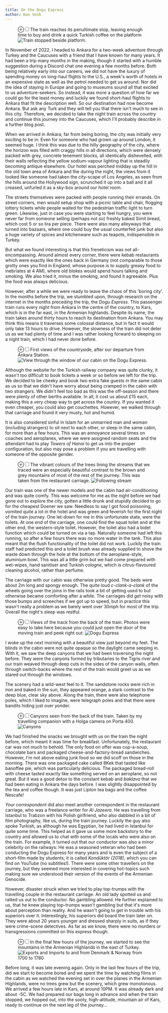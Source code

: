 ```yaml
---
title: On the Dogu Express
author: Dan Vonk
---
```

<!-- <div class="epigraph"> -->
<!--   <blockquote> -->
<!--   <p>Static sites are fast, secure, easy to deploy, and manageable using version control.</p> -->
<!--     <footer>George Orwell, “Politics and the English Language”</footer> -->
<!--   </blockquote> -->
<!--   <blockquote> -->
<!-- </div> -->

<figure>
    <label for="outside-ankara" class="margin-toggle">&#8853;</label><input type="checkbox" id="outside-ankara" class="margin-toggle"/><span class="marginnote">The train reaches its penultimate stop, leaving enough time to buy and drink a quick Turkish coffee on the platform.</span>
    <img src="/images/DSCF7010.JPG" alt="Train stopped beside platform." />
</figure>

In November of 2022, I headed to Ankara for a two-week adventure through Turkey and the 
Caucuses with a friend that I have known for many years. It had been a trip many 
months in the making, though it started with a humble suggestion during a Discord chat 
one evening a few months before. Both being relatively early into our careers, we did not have the luxury of spending
money on long-haul flights to the U.S., a week's worth of hotels in an expensive state as well
as the petrol needed to get us around. Nor did the idea of staying in Europe and going to museums
sound all that excited to us adventure-seekers. So instead, it was more a question of how far
we could go for the least money and luckily we found short-haul flights to Ankara that fit the
description well. So our destination had now become Ankara. But ask any Turk and they will tell you that there isn't
much to see in this city. Therefore, we decided to take the night train across the country and continue
this journey into the Caucuses, which I'll probably describe in a further blog post.

When we arrived in Ankara, far from being boring, the city was initially very exciting to be in: Even for someone
who had grown up around London, it seemed huge. I think this was due to the hilly geography of the
city, where the horizon was filled with craggy hills in all directions, which were densely packed
with grey, concrete tenement blocks, all identically dishevelled, with their walls reflecting the yellow sodium-vapour lighting that
is steadily becoming antique elsewhere. Our hotel was perched midday up the hill 
in the old town area of Ankara and the during the night, the views from it looked like someone had taken 
the city-scape of Los Angeles, as seen from the hills around the Hollywood sign, scrunched it up into a ball 
and it all creased, unfurled it as a sky-box around our hotel room.

The streets themselves were packed with people running their errands. On street corners, men would setup
shop with a picnic table and chair, flogging lottery tickets while people waited for the pedestrian traffic 
light to turn green. Likewise, just in case you were starting to feel hungry, you were never far from someone
selling (perhaps not so) freshly baked Simit bread, which cost 5 or so lira per piece. There were also many
alleyways that turned into bazaars, where one could buy the usual counterfeit junk but also a huge variety of spices
and kitchenware such as teapots, indispensible in Turkey.

But what we found interesting is that this freneticism was not all-encompassing. Around almost every corner,
there were kebab restaurants which were exactly like the ones back in Germany (not comparable to those grotty 
ones you find in England, whose purpose is to supply greasy food to inebriates at 4 AM), where old blokes would spend
hours talking and smoking. We also tried it, minus the smoking, and found it agreeable. Plus the food was always delicious. 

However, after a while we were ready to leave the chaos of this 'boring city'. In the months before the trip, we stumbled upon, through research on the internet in the months preceding the trip, the _Dogu Express_. This passenger train runs every night from Ankara in the centre of the country, to Kars, which is in the far east, in the Armenian
highlands. Despite its name, the train takes around thirty hours to reach its destination from
Ankara. You may think this means it traverses some colossal distance, but in fact it would only take
13 hours to drive. However, the slowness of the train did not deter us as we had plenty of time and I was rather
looking forward to sleeping on a night train, which I had never done before.

<figure>
    <label for="outside-ankara" class="margin-toggle">&#8853;</label><input type="checkbox" id="outside-ankara" class="margin-toggle"/><span class="marginnote">First views of the countryside, after our departure from Ankara Station.</span>
    <img src="/images/DSCF6948.JPG" alt="View through the window of our cabin on the Dogu Express." />
</figure>

Although the website for the Turkish railway company was quite clunky, it wasn't too difficult to book tickets a week
or so before we left for the trip. We decided to be cheeky and book two extra fake guests in the same cabin as us
so that we didn't have worry about being cramped in the cabin with two strangers. We didn't feel too bad as this
was the off-season and there were plenty of other berths available. In all, it cost us about £15 each, making this
a very cheap way to get across the country. If you wanted it even cheaper, you could also get couchettes. However,
we walked through that carriage and found it very musty, hot and humid.

It is also considered sinful in Islam for an unmarried man and woman (including strangers) to sit next to each other,
or sleep in the same cabin, for more than a few hours. This was an annoyance several times on coaches and aeroplanes,
where we were assigned random seats and the attendant had to play _Towers of Hanoi_ to get us into the proper configuration,
but also may pose a problem if you are travelling with someone of the opposite gender.

<figure>
    <label for="outside-ankara" class="margin-toggle">&#8853;</label><input type="checkbox" id="outside-ankara" class="margin-toggle"/><span class="marginnote">The vibrant colours of the trees lining the streams that we traced were an especially beautiful contrast to the brown and grey mountains of most of the rest of the journey. This was taken from the restaurant carriage.</span>
    <img src="/images/DSCF6979.JPG" alt="Following stream" />
</figure>

Our train was one of the newer models and the cabin had air-conditioning and was quite comfy. This was welcome for me
as the night before we had gone out to explore the city, gotten a little drunk and stupidly decided to go for the cheapest
Doener we saw. Needless to say I got food poisoning, vomited quite a lot in the hotel and was green and feverish for the first
night of the train journey. One let-down for me in this unfortunate state, were the toilets. At one end of the carriage, one
could find the squat toilet and at the other end, the western-style toilet. However, the toilet also had a bidet function which could
be turned on via a tap. Naturally someone had left this running, so after a few hours there was no more water in the tank.
This also meant that the flush functionality of the toilet did not work. Luckily the train staff had predicted this and a toilet 
brush was already supplied to shove the waste down through the hole at the bottom of the aeroplane-style, aluminium bowl. This was all a 
little grim but we had come prepared with wet-wipes, hand sanitiser and Turkish _cologne_, which is citrus-flavoured cleaning alcohol, rather than perfume.

The carriage with our cabin was otherwise pretty good. The beds were about 2m long and spongy enough. The quite loud
_c-clank-a-clank_ of the wheels going over the joins in the rails took a bit of getting used to but otherwise
became comforting after a while. The carriages did get noisy with those bumps and screeches if we got up to speed, 
but in practice this wasn't really a problem as we barely went over 30mph for most of the trip. Overall the night's sleep was restful.

<figure>
    <label for="outside-ankara" class="margin-toggle">&#8853;</label><input type="checkbox" id="outside-ankara" class="margin-toggle"/><span class="marginnote">Views of the track from the back of the train. Photos were easy to take here because you could just open the door of the moving train and peek right out.</span>
    <img src="/images/IMG_20221106_102439.jpg" alt="Dogu Express" />
</figure>

I woke up the next morning with a beautiful view just beyond my feet. The blinds in the cabin were not quite
opaque so the daylight came seeping in. With it, we saw the deep canyons that we had been traversing the night before.
They were the canyons formed by tributaries to the Tigris river and our train weaved through deep cuts in the sides
of the canyon walls, often through switch-backs where the rest of the train would greet us as we stared out through the windows.

The scenery had a wild-west feel to it. The sandstone rocks were rich in iron and baked in the sun, they appeared orange,
a stark contrast to the deep blue, clear sky above. Along the train, there were also telephone poles, which I liked to imagine,
were telegraph poles and that there were bandits hiding just over yonder.

<figure>
    <label for="canyons" class="margin-toggle">&#8853;</label><input type="checkbox" id="canyons" class="margin-toggle"/><span class="marginnote">Canyons seen from the back of the train. Taken by my travelling companion with a Holga camera on Porta 400.</span>
    <img src="/images/14460014.JPG " alt="Canyons" />
</figure>

We had finished the snacks we brought with us on the train the night before, which meant it was time for breakfast.
Unfortunately, the restaurant car was not much to behold. The only food on offer was cup-a-soup, 
chocolate bars and packaged cheese-and-factory-bread sandwiches. However, I'm not above eating junk food so we did scoff
on those in the morning. There was one packaged cake called 8Kek that tasted like banoffee pie, which was particularly
delicious. The packaged bread-roll with cheese tasted exactly like something served on an aeroplane, so not great.
But it was a good detox to the constant kebab and _baklava_ that we had been eating in Ankara the days before.
I was slightly disappointed by the tea and coffee though. It was just Lipton tea bags and the coffee Nescafe!

_Your correspondent_ did also meet another correspondent in the restaurant carriage, who was a freelance writer for _Al Jazeera_.
He was travelling from Istanbul to Trabzon with his Polish girlfriend, who also dabbled in a bit of film photography, like us,
during the train journey. Luckily the guy also spoke Turkish, as although he was Egyptian, he had lived in Istanbul for quite some
time. This helped as it gave us some more backstory to the country and allowed us to chat with some of the locals
who were also on the train. For example, it turned out that our conductor was also a minor celebrity on the railways:
He was a seasoned veteran who had been conducting the Dogu Express for many years and is even the subject of a short-film
made by students; it is called _Kondüktör (2018)_, which you can find on YouTube (no subtitles!). There were some other travellers 
on the journey, but they seemed more interested in covering hot-topics such making sure we understood their version of the events
of the Armenian Genocide.

However, disaster struck when we tried to play top-trumps with the travelling couple in the restaurant carriage. An old lady spotted us and ratted us out
to the conductor. No gambling allowed. He further explained to us, that he knew playing top-trumps wasn't gambling but that it's more about
perception than reality. And he wasn't going to get in trouble with his superiors over it. Interestingly, his superiors did board
the train later on. They were about 20 years younger and dressed sharply in suits, as if they were crime-scene detectives. As far as we know,
there were no murders or transgressions committed on this express though.

<figure>
    <label for="outside-ankara" class="margin-toggle">&#8853;</label><input type="checkbox" id="outside-ankara" class="margin-toggle"/><span class="marginnote">In the final few hours of the journey, we started to see the mountains in the Armenian Highlands in the east of Turkey.</span>
    <img src="/images/DSCF7009.JPG" alt="Exports and Imports to and from Denmark & Norway from 1700 to 1780" />
</figure>

Before long, it was late evening again. Only in the last few hours of the trip, did we start to become bored and we spent the
time by watching films in the cabin as we watched the evening set in over the planes in the Armenian Highlands, were no trees grew but the scenery, which
grew monotonous. We arrived a few hours late in Kars, at around 10PM. It was already dark and about -5C. We had prepared our bags long in advance and when
the train stopped, we hopped out, into the sooty, high-altitude, mountain air of Kars, ready to continue on the next leg of the journey...

